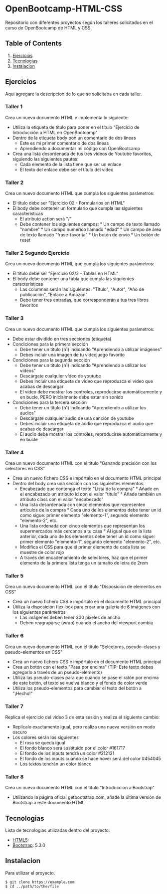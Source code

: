 # OpenBootcamp-HTML-CSS
Repositorio con diferentes proyectos según los talleres solicitados en el curso de OpenBootcamp de HTML y CSS.

## Table of Contents
1. [Ejercicios](#ejercicios)
2. [Tecnologias](#tecnologias)
3. [Instalacion](#instalacion)

## Ejercicios
Aqui agregare la descripcion de lo que se solicitaba en cada taller.

### Taller 1
Crea un nuevo documento HTML e implementa lo siguiente:

* Utiliza la etiqueta de título para poner en el título "Ejercicio de Introducción a HTML en OpenBootcamp"
* Dentro de la etiqueta body pon un comentario de dos líneas
  - Este es mi primer comentario de dos líneas
  - Aprendiendo a documentar mi código con OpenBootcamp
* Crea una lista desordenada de tus tres vídeos de Youtube favoritos, siguiendo las siguientes pautas:
  - Cada elemento de la lista tiene que ser un enlace
  - El texto del enlace debe ser el título del vídeo

### Taller 2
Crea un nuevo documento HTML que cumpla los siguientes parámetros:

* El título debe ser "Ejercicio 02 - Formularios en HTML"
* El body debe contener un formulario que cumpla las siguientes características
  - El atributo action será "/"
  - Debe contener los siguientes campos:
    ° Un campo de texto llamado "nombre"
    ° Un campo numérico llamado "edad"
    ° Un campo de área de texto llamado "frase-favorita"
    ° Un botón de envío
    ° Un botón de reset

### Taller 2 Segundo Ejercicio
Crea un nuevo documento HTML que cumpla los siguientes parámetros:

* El título debe ser "Ejercicio 02/2 - Tablas en HTML"
* El body debe contener una tabla que cumpla las siguientes características
  - Las columnas serán las siguientes: "Título", "Autor", "Año de publicación", "Enlace a Amazon"
  - Debe tener tres entradas, que corresponderán a tus tres libros favoritos

### Taller 3
Crea un nuevo documento HTML que cumpla los siguientes parámetros:

* Debe estar dividido en tres secciones (etiqueta)
* Condiciones para la primera sección
  - Debe tener un título (h1) indicando "Aprendiendo a utilizar imágenes"
  - Debes incluir una imagen de tu videojuego favorito
* Condiciones para la segunda sección
  - Debe tener un título (h1) indicando "Aprendiendo a utilizar los vídeos"
  - Descárgate cualquier vídeo de youtube
  - Debes incluir una etiqueta de vídeo que reproduzca el vídeo que acabas de descargar
  - El vídeo debe mostrar los controles, reproducirse automáticamente y en bucle, PERO inicialmente debe estar sin sonido
* Condiciones para la tercera sección
  - Debe tener un título (h1) indicando "Aprendiendo a utilizar los audios"
  - Descárgate cualquier audio de una canción de youtube
  - Debes incluir una etiqueta de audio que reproduzca el audio que acabas de descargar
  - El audio debe mostrar los controles, reproducirse automáticamente y en bucle

### Taller 4
Crea un nuevo documento HTML con el título "Ganando precisión con los selectores en CSS"

* Crea un nuevo fichero CSS e impórtalo en el documento HTML principal
* Dentro del body crea una sección con los siguientes elementos:
  - Encabezado que contenga el texto "Lista de la compra"
    ° Añade en el encabezado un atributo id con el valor "titulo"
    ° Añade también un atributo class con el valor "encabezado"
  - Una lista desordenada con cinco elementos que representen artículos de la compra
    ° Cada uno de los elementos debe tener un id como sigue: primer elemento "elemento-1", segundo elemento "elemento-2", etc.
  - Una lista ordenada con cinco elementos que representan los supermercados más cercanos a tu casa
    ° Al igual que en la lista anterior, cada uno de los elementos debe tener un id como sigue: primer elemento "elemento-1", segundo elemento "elemento-2", etc.
  - Modifica el CSS para que el primer elemento de cada lista se muestre de color rojo
  - A través del encadenamiento de selectores, haz que el primer elemento de la primera lista tenga un tamaño de letra de 2rem

### Taller 5
Crea un nuevo documento HTML con el título "Disposición de elementos en CSS"

* Crea un nuevo fichero CSS e impórtalo en el documento HTML principal
* Utiliza la disposición flex-box para crear una galería de 6 imágenes con los siguientes parámetros
  - Las imágenes deben tener 300 píxeles de ancho
  - Deben reagruparse (wrap) cuando el ancho del viewport cambia

### Taller 6

Crea un nuevo documento HTML con el título "Selectores, pseudo-clases y pseudo-elementos en CSS"

* Crea un nuevo fichero CSS e impórtalo en el documento HTML principal
* Crea un botón con el texto "Pasa por encima" (TIP: Este texto debes agregarlo a través de un pseudo-elemento)
* Utiliza las pseudo-clases para que cuando se pase el ratón por encima de este botón, el texto se vuelva blanco y el fondo de color verde
* Utiliza los pseudo-elementos para cambiar el texto del botón a "¡Hecho!"

### Taller 7

Replica el ejercicio del vídeo 3 de esta sesión y realiza el siguiente cambio:

* Replícalo exactamente igual, pero realiza una nueva versión en modo oscuro
* Los colores serán los siguientes
  - El rosa se queda igual
  - El fondo blanco será sustituido por el color #161717
  - El fondo de los inputs tendrá un color #212121
  - El fondo de los inputs cuando se hace hover será del color #454045
  - Los textos tendrán un color blanco

### Taller 8

Crea un nuevo documento HTML con el título "Introducción a Bootstrap"

* Utilizando la página oficial getbootstrap.com, añade la última versión de Bootstrap a este documento HTML

## Tecnologias
Lista de tecnologias utilizadas dentro del proyecto:
* [HTML5](https://lenguajehtml.com/):  
* [Bootstrap](https://getbootstrap.com/): 5.3.0
## Instalacion
Para utilizar el proyecto. 
```
$ git clone https://example.com
$ cd ../path/to/the/file
